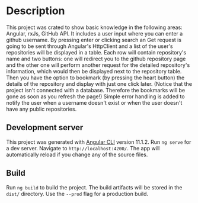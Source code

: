 # Description

This project was crated to show basic knowledge in the following areas: Angular, rxJs, GitHub API.
It includes a user input where you can enter a github username. By pressing enter or clicking search an Get request is going to be sent through Angular's HttpClient and a list of the user's repositories will be displayed in a table. Each row will contain repository's name and two buttons: one will redirect you to the github repository page and the other one will perform another request for the detailed repository's information, which would then be displayed next to the repository table. Then you have the option to bookmark (by pressing the heart button) the details of the repository and display with just one click later. (Notice that the project isn't connected with a database. Therefore the bookmarks will be gone as soon as you refresh the page!)
Simple error handling is added to notify the user when a username doesn't exist or when the user doesn't have any public repositories.


## Development server

This project was generated with [Angular CLI](https://github.com/angular/angular-cli) version 11.1.2.
Run `ng serve` for a dev server. Navigate to `http://localhost:4200/`. The app will automatically reload if you change any of the source files.

## Build

Run `ng build` to build the project. The build artifacts will be stored in the `dist/` directory. Use the `--prod` flag for a production build.


